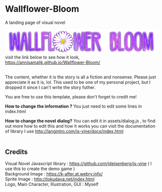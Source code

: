 # Wallflower-Bloom

A landing page of visual novel <br>

![Wallflower Bloom](https://github.com/annisamalik/Wallflower-Bloom/blob/master/assets/image/logo.png?raw=true) <br>
visit the link below to see how it look, <br>
https://annisamalik.github.io/Wallflower-Bloom/ <br><br>

The content, whether it is the story is all a fiction and nonsense. Please just appreciate it as it is, lol. This used to be one of my personal project, but I dropped it since I can't write the story futher. <br>

You are free to use this template, please don't forget to credit me! <br>

<b>How to change the information ?</b>
You just need to edit some lines in index.html

<b>How to change the novel dialog?</b>
You can edit it in assets/dialog.js , to find out more how to edit this and how it works you can visit the documentation of library I use http://langintro.com/js-vine/docs/index.html
<br><br>

## Credits

Visual Novel Javascript library : https://github.com/jdeisenberg/js-vine ( I use this to create the demo game ) <br>
Background Image : https://k-after.at.webry.info/ <br>
Sprite Image : http://tokudaya.net/index.html <br>
Logo, Main Character, Illustration, GUI : Myself <br>
